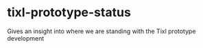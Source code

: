 # tixl-prototype-status
Gives an insight into where we are standing with the Tixl prototype development

